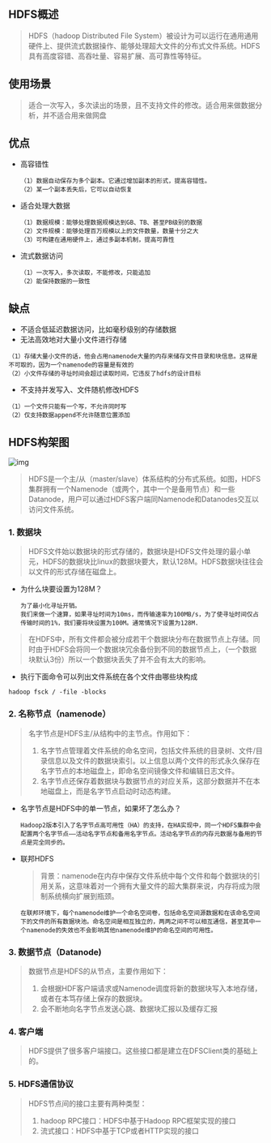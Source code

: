 ## HDFS概述

> HDFS（hadoop Distributed File System）被设计为可以运行在通用通用硬件上、提供流式数据操作、能够处理超大文件的分布式文件系统。HDFS具有高度容错、高吞吐量、容易扩展、高可靠性等特征。

## 使用场景

> 适合一次写入，多次读出的场景，且不支持文件的修改。适合用来做数据分析，并不适合用来做网盘

## 优点

- 高容错性

  ```
  （1）数据自动保存为多个副本。它通过增加副本的形式，提高容错性。
  （2）某一个副本丢失后，它可以自动恢复
  ```

- 适合处理大数据

  ```
  （1）数据规模：能够处理数据规模达到GB、TB、甚至PB级别的数据
  （2）文件规模：能够处理百万规模以上的文件数量，数量十分之大
  （3）可构建在通用硬件上，通过多副本机制，提高可靠性
  ```

- 流式数据访问

  ```
  （1）一次写入，多次读取，不能修改，只能追加
  （2）能保持数据的一致性
  ```

  

## 缺点

- 不适合低延迟数据访问，比如毫秒级别的存储数据
- 无法高效地对大量小文件进行存储

```
（1）存储大量小文件的话，他会占用namenode大量的内存来储存文件目录和块信息。这样是不可取的，因为一个namenode的容量是有效的
（2）小文件存储的寻址时间会超过读取时间，它违反了hdfs的设计目标
```

- 不支持并发写入、文件随机修改HDFS

```
（1）一个文件只能有一个写，不允许同时写
（2）仅支持数据append不允许随意位置添加
```



## HDFS构架图

![img](https://dss0.bdstatic.com/70cFuHSh_Q1YnxGkpoWK1HF6hhy/it/u=2114544929,4218700299&fm=26&gp=0.jpg)

> HDFS是一个主/从（master/slave）体系结构的分布式系统。如图，HDFS集群拥有一个Namenode（或两个，其中一个是备用节点）和一些Datanode，用户可以通过HDFS客户端同Namenode和Datanodes交互以访问文件系统。



### 1. 数据块

> HDFS文件始以数据块的形式存储的，数据块是HDFS文件处理的最小单元，HDFS的数据块比linux的数据块要大，默认128M。HDFS数据块往往会以文件的形式存储在磁盘上。

- 为什么块要设置为128M？

  ```
  为了最小化寻址开销。
  我们来做一个速算，如果寻址时间为10ms，而传输速率为100MB/s，为了使寻址时间仅占传输时间的1%，我们要将块设置为100M。通常情况下设置为128M.
  ```

  

> 在HDFS中，所有文件都会被分成若干个数据块分布在数据节点上存储。同时由于HDFS会将同一个数据块冗余备份到不同的数据节点上，（一个数据块默认3份）所以一个数据块丢失了并不会有太大的影响。

- 执行下面命令可以列出文件系统在各个文件由哪些块构成

```
hadoop fsck / -file -blocks
```



### 2. 名称节点（namenode）

> 名字节点是HDFS主/从结构中的主节点。作用如下：
>
> 1. 名字节点管理着文件系统的命名空间，包括文件系统的目录树、文件/目录信息以及文件的数据块索引。以上信息以两个文件的形式永久保存在名字节点的本地磁盘上，即命名空间镜像文件和编辑日志文件。
> 2. 名字节点还保存着数据块与数据节点的对应关系，这部分数据并不在本地磁盘上，而是名字节点启动时动态构建。

- 名字节点是HDFS中的单一节点，如果坏了怎么办？

  ```
  Hadoop2版本引入了名字节点高可用性（HA）的支持，在HA实现中，同一个HDFS集群中会配置两个名字节点——活动名字节点和备用名字节点。活动名字节点的内存元数据与备用的节点是完全同步的。
  ```

  

- 联邦HDFS

  > 背景：namenode在内存中保存文件系统中每个文件和每个数据块的引用关系，这意味着对一个拥有大量文件的超大集群来说，内存将成为限制系统横向扩展到瓶颈。

  ```
  在联邦环境下，每个namenode维护一个命名空间卷，包括命名空间源数据和在该命名空间下的文件的所有数据块池。命名空间是相互独立的，两两之间不可以相互通信，甚至其中一个namenode的失效也不会影响其他namenode维护的命名空间的可用性。
  ```

  

### 3. 数据节点（Datanode)

> 数据节点是HDFS的从节点，主要作用如下：
>
> 1. 会根据HDF客户端请求或Namenode调度将新的数据块写入本地存储，或者在本笃存储上保存的数据块。
> 2. 会不断地向名字节点发送心跳、数据块汇报以及缓存汇报



### 4. 客户端

> HDFS提供了很多客户端接口。这些接口都是建立在DFSClient类的基础上的。



### 5. HDFS通信协议

> HDFS节点间的接口主要有两种类型：
>
> 1. hadoop RPC接口：HDFS中基于Hadoop RPC框架实现的接口
> 2. 流式接口：HDFS中基于TCP或者HTTP实现的接口
